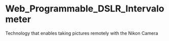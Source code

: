 # Web_Programmable_DSLR_Intervalometer
Technology that enables taking pictures remotely with the Nikon Camera
